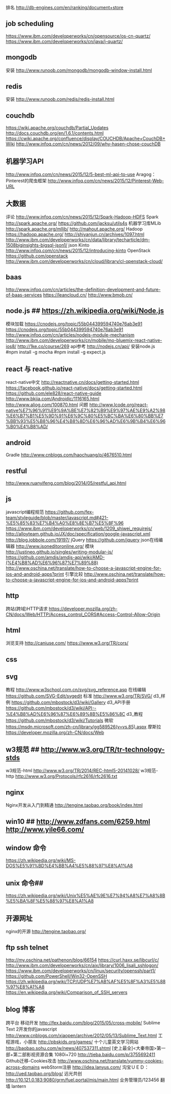 排名 http://db-engines.com/en/ranking/document+store

## job scheduling ##
https://www.ibm.com/developerworks/cn/opensource/os-cn-quartz/ 
https://www.ibm.com/developerworks/cn/java/j-quartz/

## mongodb ##
安装 http://www.runoob.com/mongodb/mongodb-window-install.html

## redis ##
安装 http://www.runoob.com/redis/redis-install.html

## couchdb ##
https://wiki.apache.org/couchdb/Partial_Updates  http://docs.couchdb.org/en/1.6.1/contents.html  https://cwiki.apache.org/confluence/display/COUCHDB/Apache+CouchDB+Wiki  http://www.infoq.com/cn/news/2012/09/why-hasen-chose-couchDB

## 机器学习API ##
http://www.infoq.com/cn/news/2015/12/5-best-ml-api-to-use
Aragog：Pinterest的爬虫框架 http://www.infoq.com/cn/news/2015/12/Pinterest-Web-URL

## 大数据 ##
评论 http://www.infoq.com/cn/news/2015/12/Spark-Hadoop-HDFS
Spark http://spark.apache.org/ https://github.com/jacksu/utils4s
机器学习库MLib http://spark.apache.org/mllib/ http://mahout.apache.org/
Hadoop https://hadoop.apache.org/ http://shiyanjun.cn/archives/1097.html http://www.ibm.com/developerworks/cn/data/library/techarticle/dm-1508biginsights-bigsql-json1/
json Kinto http://www.infoq.com/cn/news/2015/12/introducing-kinto
OpenStack https://github.com/openstack http://www.ibm.com/developerworks/cn/cloud/library/cl-openstack-cloud/

## baas ##
http://www.infoq.com/cn/articles/the-definition-development-and-future-of-baas-services
https://leancloud.cn/
http://www.bmob.cn/

## node.js ## https://zh.wikipedia.org/wiki/Node.js
模块加载 https://cnodejs.org/topic/55b044399594740e76ab3e91 https://cnodejs.org/topic/55b044399594740e76ab3e91 http://www.infoq.com/cn/articles/nodejs-module-mechanism http://www.ibm.com/developerworks/cn/mobile/mo-bluemix-react-native-ios8/ http://1ke.co/course/269
api参考 http://nodejs.cn/api/
安装node.js   \#npm install -g mocha   \#npm install -g expect.js

## react 与 react-native ##
react-native中文 http://reactnative.cn/docs/getting-started.html 
https://facebook.github.io/react-native/docs/getting-started.html
https://github.com/ele828/react-native-guide
http://www.bkjia.com/Androidjc/1116165.html 
http://www.aliog.com/100870.html
问题 http://www.lcode.org/react-native%E7%96%91%E9%9A%BE%E7%82%B9%E9%97%AE%E9%A2%98%E6%B7%B1%E5%9D%91%E6%9C%80%E5%BC%BA%E6%80%BB%E7%BB%93%E5%B8%96%E4%B8%8D%E6%96%AD%E6%9B%B4%E6%96%B0%E4%B8%AD/

## android ##
Gradle http://www.cnblogs.com/haochuang/p/4676510.html

## restful ##
http://www.ruanyifeng.com/blog/2014/05/restful_api.html

## js ##
javascript编程规范 https://github.com/fex-team/styleguide/blob/master/javascript.md#421-%E5%85%83%E7%B4%A0%E8%8E%B7%E5%8F%96 
https://www.ibm.com/developerworks/cn/web/1209_shiwei_requirejs/
http://alloyteam.github.io/JX/doc/specification/google-javascript.xml http://blog.jobbole.com/19197/
jQuery https://github.com/jquery
json在线编辑器 http://www.jsoneditoronline.org/
模块 http://justineo.github.io/singles/writing-modular-js/ https://github.com/amdjs/amdjs-api/wiki/AMD-(%E4%B8%AD%E6%96%87%E7%89%88)
http://www.oschina.net/translate/how-to-choose-a-javascript-engine-for-ios-and-android-apps?print
引擎比较 http://www.oschina.net/translate/how-to-choose-a-javascript-engine-for-ios-and-android-apps?print

## http ##
跨站(跨域)HTTP请求 https://developer.mozilla.org/zh-CN/docs/Web/HTTP/Access_control_CORS#Access-Control-Allow-Origin  

## html ##
浏览支持 http://caniuse.com/
https://www.w3.org/TR/cors/

## css ##

## svg ##
教程 http://www.w3school.com.cn/svg/svg_reference.asp
在线编辑 https://github.com/SVG-Edit/svgedit
标准 http://www.w3.org/TR/SVG/
d3_样例 https://github.com/mbostock/d3/wiki/Gallery
d3_API手册 https://github.com/mbostock/d3/wiki/API--%E4%B8%AD%E6%96%87%E6%89%8B%E5%86%8C
d3_教程 https://github.com/mbostock/d3/wiki/Tutorials
微软 https://msdn.microsoft.com/zh-cn/library/gg589526(v=vs.85).aspx
摩斯拉 https://developer.mozilla.org/zh-CN/docs/Web

## w3规范 ## http://www.w3.org/TR/tr-technology-stds
w3规范-html http://www.w3.org/TR/2014/REC-html5-20141028/
w3规范-http http://www.w3.org/Protocols/rfc2616/rfc2616.txt

## nginx ##
Nginx开发从入门到精通 http://tengine.taobao.org/book/index.html

## win10 ## http://www.zdfans.com/6259.html http://www.yile66.com/

## window 命令 ##
https://zh.wikipedia.org/wiki/MS-DOS%E5%91%BD%E4%BB%A4%E5%88%97%E8%A1%A8

## unix 命令##
https://zh.wikipedia.org/wiki/Unix%E5%AE%9E%E7%94%A8%E7%A8%8B%E5%BA%8F%E5%88%97%E8%A1%A8

## 开源网址 ##
nginx的开源 http://tengine.taobao.org/

## ftp ssh telnet ##
http://my.oschina.net/pathenon/blog/66154
https://curl.haxx.se/libcurl/c/
http://www.ibm.com/developerworks/cn/aix/library/1006_lisali_sshlogon/
https://www.ibm.com/developerworks/cn/linux/security/openssh/part1/
https://github.com/PowerShell/Win32-OpenSSH
https://zh.wikipedia.org/wiki/TCP/UDP%E7%AB%AF%E5%8F%A3%E5%88%97%E8%A1%A8
https://en.wikipedia.org/wiki/Comparison_of_SSH_servers

## blog 博客 ##
跨平台 移动开发 http://fex.baidu.com/blog/2015/05/cross-mobile/
Sublime Text 2开发你的javascript http://www.cnblogs.com/xiaopen/archive/2012/05/13/Sublime_Text.html
工程游戏，小朋友 http://pbskids.org/games/
十个儿童英文学习网站 http://baobao.sohu.com/w/news/407537311.shtml
[史上最全]<大秦帝国>第一部+第二部影视资源合集 1080i+720 http://tieba.baidu.com/p/3755692411
Github迁移-Cookies攻击 http://www.oschina.net/translate/yummy-cookies-across-domains
webStorm注册 http://idea.lanyus.com/
沟宝ＵＥＤ：http://ued.taobao.org/blog/
远光共创  http://10.121.0.183:9080/grm/fuel.portal/mis/main.html 业务管理员/123456
翻墙 lantern

